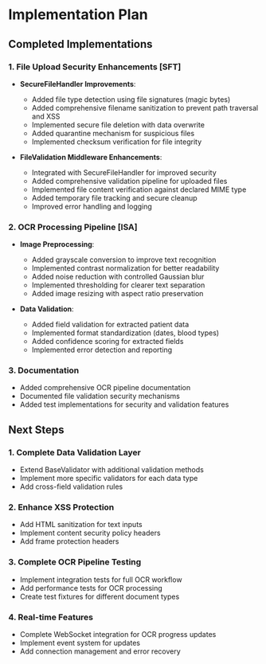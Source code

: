 # Implementation Plan

## Completed Implementations

### 1. File Upload Security Enhancements [SFT]

- **SecureFileHandler Improvements**:
  - Added file type detection using file signatures (magic bytes)
  - Added comprehensive filename sanitization to prevent path traversal and XSS
  - Implemented secure file deletion with data overwrite
  - Added quarantine mechanism for suspicious files
  - Implemented checksum verification for file integrity

- **FileValidation Middleware Enhancements**:
  - Integrated with SecureFileHandler for improved security
  - Added comprehensive validation pipeline for uploaded files
  - Implemented file content verification against declared MIME type
  - Added temporary file tracking and secure cleanup
  - Improved error handling and logging

### 2. OCR Processing Pipeline [ISA]

- **Image Preprocessing**:
  - Added grayscale conversion to improve text recognition
  - Implemented contrast normalization for better readability
  - Added noise reduction with controlled Gaussian blur
  - Implemented thresholding for clearer text separation
  - Added image resizing with aspect ratio preservation

- **Data Validation**:
  - Added field validation for extracted patient data
  - Implemented format standardization (dates, blood types)
  - Added confidence scoring for extracted fields
  - Implemented error detection and reporting

### 3. Documentation

- Added comprehensive OCR pipeline documentation
- Documented file validation security mechanisms
- Added test implementations for security and validation features

## Next Steps

### 1. Complete Data Validation Layer

- Extend BaseValidator with additional validation methods
- Implement more specific validators for each data type
- Add cross-field validation rules

### 2. Enhance XSS Protection

- Add HTML sanitization for text inputs
- Implement content security policy headers
- Add frame protection headers

### 3. Complete OCR Pipeline Testing

- Implement integration tests for full OCR workflow
- Add performance tests for OCR processing
- Create test fixtures for different document types

### 4. Real-time Features

- Complete WebSocket integration for OCR progress updates
- Implement event system for updates
- Add connection management and error recovery 
